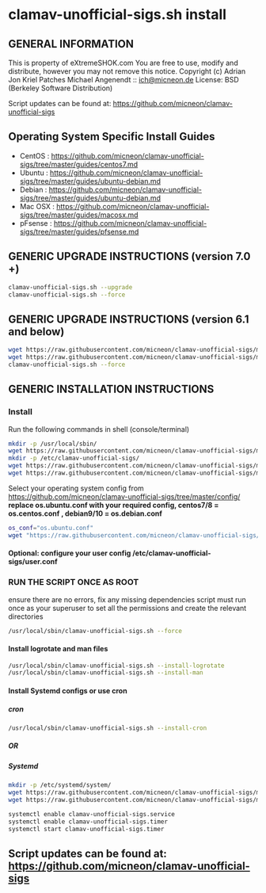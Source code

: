 # clamav-unofficial-sigs.sh install

## GENERAL INFORMATION

This is property of eXtremeSHOK.com
You are free to use, modify and distribute, however you may not remove this notice.
Copyright (c) Adrian Jon Kriel 
Patches Michael Angenendt :: ich@micneon.de
License: BSD (Berkeley Software Distribution)

Script updates can be found at: <https://github.com/micneon/clamav-unofficial-sigs>

## Operating System Specific Install Guides

* CentOS : <https://github.com/micneon/clamav-unofficial-sigs/tree/master/guides/centos7.md>
* Ubuntu : <https://github.com/micneon/clamav-unofficial-sigs/tree/master/guides/ubuntu-debian.md>
* Debian : <https://github.com/micneon/clamav-unofficial-sigs/tree/master/guides/ubuntu-debian.md>
* Mac OSX : <https://github.com/micneon/clamav-unofficial-sigs/tree/master/guides/macosx.md>
* pFsense : <https://github.com/micneon/clamav-unofficial-sigs/tree/master/guides/pfsense.md>

## GENERIC UPGRADE INSTRUCTIONS (version 7.0 +)

```bash
clamav-unofficial-sigs.sh --upgrade
clamav-unofficial-sigs.sh --force
```

## GENERIC UPGRADE INSTRUCTIONS (version 6.1 and below)

```bash
wget https://raw.githubusercontent.com/micneon/clamav-unofficial-sigs/master/clamav-unofficial-sigs.sh -O /usr/local/sbin/clamav-unofficial-sigs.sh && chmod 755 /usr/local/sbin/clamav-unofficial-sigs.sh
wget https://raw.githubusercontent.com/micneon/clamav-unofficial-sigs/master/config/master.conf -O /etc/clamav-unofficial-sigs/master.conf
clamav-unofficial-sigs.sh --force
```

## GENERIC INSTALLATION INSTRUCTIONS

### Install

Run the following commands in shell (console/terminal)

```bash
mkdir -p /usr/local/sbin/
wget https://raw.githubusercontent.com/micneon/clamav-unofficial-sigs/master/clamav-unofficial-sigs.sh -O /usr/local/sbin/clamav-unofficial-sigs.sh && chmod 755 /usr/local/sbin/clamav-unofficial-sigs.sh
mkdir -p /etc/clamav-unofficial-sigs/
wget https://raw.githubusercontent.com/micneon/clamav-unofficial-sigs/master/config/master.conf -O /etc/clamav-unofficial-sigs/master.conf
wget https://raw.githubusercontent.com/micneon/clamav-unofficial-sigs/master/config/user.conf -O /etc/clamav-unofficial-sigs/user.conf
```

Select your operating system config from <https://github.com/micneon/clamav-unofficial-sigs/tree/master/config/>
**replace os.ubuntu.conf with your required config, centos7/8 = os.centos.conf , debian9/10 = os.debian.conf**

```bash
os_conf="os.ubuntu.conf"
wget "https://raw.githubusercontent.com/micneon/clamav-unofficial-sigs/master/config/os/${os_conf}" -O /etc/clamav-unofficial-sigs/os.conf
```

#### Optional: configure your user config /etc/clamav-unofficial-sigs/user.conf

### RUN THE SCRIPT ONCE AS ROOT

ensure there are no errors, fix any missing dependencies
script must run once as your superuser to set all the permissions and create the relevant directories

```bash
/usr/local/sbin/clamav-unofficial-sigs.sh --force
```

#### Install logrotate and man files

```bash
/usr/local/sbin/clamav-unofficial-sigs.sh --install-logrotate
/usr/local/sbin/clamav-unofficial-sigs.sh --install-man
```

#### Install Systemd configs or use cron

##### cron

```bash
/usr/local/sbin/clamav-unofficial-sigs.sh --install-cron
```

##### OR

##### Systemd

```bash
mkdir -p /etc/systemd/system/
wget https://raw.githubusercontent.com/micneon/clamav-unofficial-sigs/master/systemd/clamav-unofficial-sigs.service -O /etc/systemd/system/clamav-unofficial-sigs.service
wget https://raw.githubusercontent.com/micneon/clamav-unofficial-sigs/master/systemd/clamav-unofficial-sigs.timer -O /etc/systemd/system/clamav-unofficial-sigs.timer

systemctl enable clamav-unofficial-sigs.service
systemctl enable clamav-unofficial-sigs.timer
systemctl start clamav-unofficial-sigs.timer
```

## Script updates can be found at: <https://github.com/micneon/clamav-unofficial-sigs>
